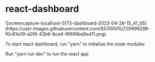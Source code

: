 <h1>react-dashboard</h1>
![screencapture-localhost-5173-dashboard-2023-04-28-15_41_05](https://user-images.githubusercontent.com/65310505/235898288-f0c81e09-a0f9-43b9-8ce4-9f699be9ed11.png)
<p> To start react dashboard, run "yarn" to initialize the node modules</p>
<P>Run "yarn run dev" to run the react app <p>
